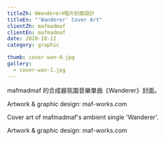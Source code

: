 ```yaml
---
titleZh: 《Wanderer》唱片封面設計
titleEn: "'Wanderer' Cover Art"
clientZh: mafmadmaf
clientEn: mafmadmaf
date: 2020-10-12
category: graphic

thumb: cover-wan-0.jpg
gallery:
  - cover-wan-1.jpg
---
```


mafmadmaf 的合成器氛圍音樂單曲《Wanderer》封面。

Artwork & graphic design: maf-works.com

<!-- lang -->

Cover art of mafmadmaf's ambient single 'Wanderer'.

Artwork & graphic design: maf-works.com
